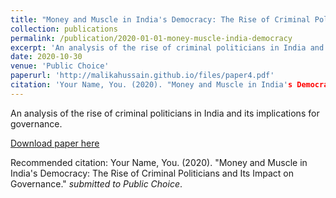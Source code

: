 ```yaml
---
title: "Money and Muscle in India's Democracy: The Rise of Criminal Politicians and Its Impact on Governance"
collection: publications
permalink: /publication/2020-01-01-money-muscle-india-democracy
excerpt: 'An analysis of the rise of criminal politicians in India and its implications for governance.'
date: 2020-10-30
venue: 'Public Choice'
paperurl: 'http://malikahussain.github.io/files/paper4.pdf'
citation: 'Your Name, You. (2020). "Money and Muscle in India's Democracy: The Rise of Criminal Politicians and Its Impact on Governance." <i>submitted to Public Choice</i>.'
---
```

An analysis of the rise of criminal politicians in India and its implications for governance.

[Download paper here](http://malikahussain.github.io/files/paper4.pdf)

Recommended citation: Your Name, You. (2020). "Money and Muscle in India's Democracy: The Rise of Criminal Politicians and Its Impact on Governance." <i>submitted to Public Choice</i>.
